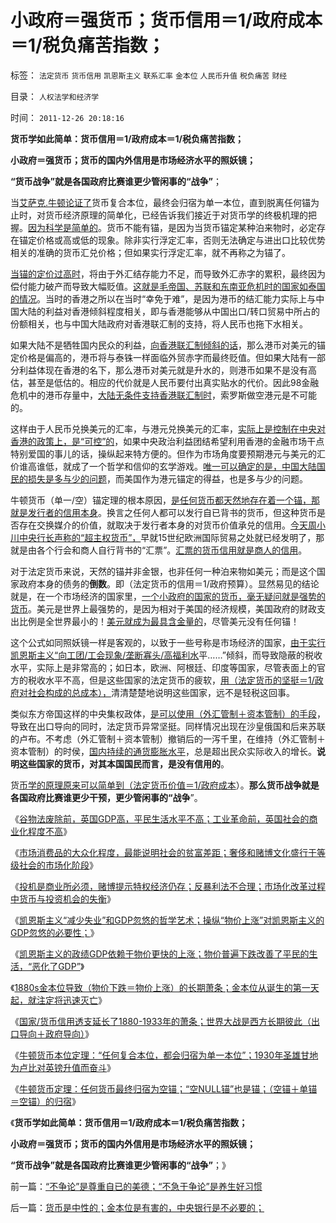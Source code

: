 # 小政府＝强货币；货币信用＝1/政府成本＝1/税负痛苦指数；

标签： `法定货币` `货币信用` `凯恩斯主义` `联系汇率` `金本位` `人民币升值` `税负痛苦` `财经` 

目录： `人权法学和经济学`

时间： `2011-12-26 20:18:16`

**货币学如此简单：货币信用＝1/政府成本＝1/税负痛苦指数；**

**小政府＝强货币；货币的国内外信用是市场经济水平的照妖镜；**

**“货币战争”就是各国政府比赛谁更少管闲事的“战争”**；

当[艾萨克.牛顿论证了](../../../2011/12/25/牛顿货币定理：任何货币最终归宿为空锚；.md)货币复合本位，最终会归宿为单一本位，直到脱离任何锚为止时，对货币经济原理的简单化，已经告诉我们接近于对货币学的终极机理的把握。[因为科学是简单的](../../../2009/1/24/经济很简单，政治很简单，科学很简单，真理很简单.md)。货币不能有锚，是因为当货币锚定某种泊来物时，必定存在锚定价格或高或低的现象。除非实行浮定汇率，否则无法确定与进出口比较优势相关的准确的货币汇兑价格；但如果实行浮定汇率，就不再称之为锚了。

[当锚的定价过高时](../../../2011/12/25/牛顿货币本位定理.md)，将由于外汇结存能力不足，而导致外汇赤字的累积，最终因为偿付能力破产而导致大幅贬值。[这就是毛帝国、苏联和东南亚危机时的国家如泰国的情况](../../../2009/4/29/98金融危机教训：高估汇率民众可以得益吗？.md)。当时的香港之所以在当时“幸免于难”，是因为港币的结汇能力实际上与中国大陆的利益对香港倾斜程度相关，即与香港能够从中国出口/转口贸易中所占的份额相关，也与中国大陆政府对香港联汇制的支持，将人民币也拖下水相关。

如果大陆不是牺牲国内民众的利益，[向香港联汇制倾斜的话](../../../2009/6/26/中国必须尽快放弃港币！避免大陆沦陷！.md)，那么港币对美元的锚定价格是偏高的，港币将与泰铢一样面临外贸赤字而最终贬值。但如果大陆有一部分利益体现在香港的名下，那么港币对美元就是升水的，则港币如果不是没有高估，甚至是低估的。相应的代价就是人民币要付出真实贴水的代价。因此98金融危机中的港币存量中，[大陆无条件支持香港联汇制时](../../../2011/1/3/联汇制或将覆灭中港整体经济.md)，索罗斯做空港元是不可能的。

这样由于人民币兑换美元的汇率，与港元兑换美元的汇率，[实际上是控制在中央对香港的政策上，是“可控”的](../../../2009/6/1/台港内地经济往来要让大陆居民问“我的利益在那里”.md)，如果中央政治利益团结希望利用香港的金融市场干点特别爱国的事儿的话，操纵起来特方便的。但作为市场角度要预期港元与美元的汇价谁高谁低，就成了一个哲学和信仰的玄学游戏。[唯一可以确定的是，中国大陆国民的损失是多与少的问题](../../../2011/12/16/废除向香港倾斜的“谷物法”，大陆居民将大大富裕.md)，而美国作为港元锚定的得益，也是多与少的问题。

牛顿货币（单一/空）锚定理的根本原因，[是任何货币都天然地存在着一个锚，那就是发行者的信用本身](../../../2011/8/24/（负利率＋禁止高利贷）＝取缔（货币储蓄）.md)。换言之任何人都可以发行自已背书的货币，但这种货币是否存在交换媒介的价值，就取决于发行者本身的对货币价值承兑的信用。[今天周小川中央行长声称的“超主权货币”，](../../../2011/1/1/中国日本是美国最大“纳税人”.md)早就15世纪欧洲国际贸易之处就已经发明了，那就是由各个行会和商人自行背书的“汇票”。[汇票的货币信用就是商人的信用](../../../2011/8/23/司空见惯的私人发行货币.md)。

对于法定货币来说，天然的锚并非金银，也非任何一种泊来物如美元；而是这个国家政府本身的债务的**倒数**。即（法定货币的信用＝1/政府预算）。显然易见的结论就是，在一个市场经济的国家里，[一个小政府的国家的货币，毫无疑问就是强势的货币](../../../2011/1/6/美国是税收最轻赤字最小的国家.md)。美元是世界上最强势的，是因为相对于美国的经济规模，美国政府的财政支出比例是全世界最小的！[美元就成为最具含金量的](../../../2010/11/29/美元仍然是世界上含金量最高的货币.md)，尽管美元没有任何锚！

这个公式如同照妖镜一样是客观的，以致于一些号称是市场经济的国家，[由于实行凯恩斯主义“向工团/工会现象/垄断寡头/高福利水](../../../2011/12/21/美国英国和东方的工会现象与垄断和《反垄断法》.md)平……”倾斜，而导致隐蔽的税收水平，实际上是非常高的；如日本，欧洲、阿根廷、印度等国家，尽管表面上的官方的税收水平不高，但是这些国家的法定货币的疲软，[用（法定货币的坚挺＝1/政府对社会构成的总成本），](../../../2011/12/25/金本位导致1880-1933年的萧条和两次世界大战的关联.md)清清楚楚地说明这些国家，远不是轻税这回事。

类似东方帝国这样的中央集权政体，[是可以使用（外汇管制＋资本管制）的手段](../../../2011/12/7/香港人民币汇率下跌，不反映人民币升值趋势逆转.md)，导致在出口导向的同时，法定货币异常坚挺。同样情况出现在沙皇俄国和后来苏联的卢布。不考虑（外汇管制＋资本管制）撤销后的一泻千里，在维持（外汇管制＋资本管制）的时侯，[国内持续的通货膨胀水平](../../../2010/3/13/中国特色的货币主义到了尽头.md)，总是超出民众实际收入的增长。**说明这些国家的货币，对其本国国民而言，是没有信用的**。

货[币学的原理原来可以简单到（法定货币价值＝1/政府成本](../../../2010/2/26/行政是社会的成本，而腐败是行政的成本.md)）。**那么货币战争就是各国政府比赛谁更少干预，更少管闲事的“战争**”。

《[谷物法废除前，英国GDP高，平民生活水平不高；工业革命前，英国社会的商业化程度不高](../../../2011/12/23/工业革命前英国的内需市场比清朝落后.md)》

《[市场消费品的大众化程度，最能说明社会的贫富差距；奢侈和赌博文化盛行于等级社会的市场化阶段](../../../2011/12/24/英国的奢侈和赌博，贫富差距的真实标志是消费品.md)》

《[投机是商业所必须，赌博提示特权经济仍存；反暴利法不合理；市场化改革过程中货币与投资机会的失衡](../../../2011/12/24/投机是商业所必须，赌博提示特权经济仍存；.md)》

《[凯恩斯主义“减少失业”和GDP忽悠的哲学艺术；操纵“物价上涨”对凯恩斯主义的GDP忽悠的必要性；](../../../2011/12/24/凯恩斯主义经济增长，减少失业，GDP和物价上涨的数学玄妙.md)》

《[凯恩斯主义的政绩GDP依赖于物价更快的上涨；物价普遍下跌改善了平民的生活，“恶化了GDP”](../../../2011/12/24/凯恩斯主义的GDP依赖于物价更快的上涨.md)》

《[1880s金本位导致（物价下跌＝物价上涨）的长期萧条；金本位从诞生的第一天起，就注定将迅速灭亡](../../../2011/12/25/1880s金本位导致（物价下跌＝物价上涨）的长期萧条.md)》

《[国家/货币信用透支延长了1880-1933年的萧条；世界大战是西方长期彼此（出口导向＋政府导向）](../../../2011/12/25/金本位导致1880-1933年的萧条和两次世界大战的关联.md)》

《[牛顿货币本位定理：“任何复合本位，都会归宿为单一本位”；1930年圣雄甘地为卢比对英镑升值而奋斗](../../../2011/12/25/牛顿货币本位定理.md)》

《[牛顿货币定理：任何货币最终归宿为空锚；“空NULL锚”也是锚；（空锚＋单锚＝空锚）的归宿](../../../2011/12/25/牛顿货币定理：任何货币最终归宿为空锚；.md)》

《**货币学如此简单：货币信用＝1/政府成本＝1/税负痛苦指数；**

**小政府＝强货币；货币的国内外信用是市场经济水平的照妖镜；**

**“货币战争”就是各国政府比赛谁更少管闲事的“战争”**；》



前一篇：[“不争论”是尊重自已的美德；“不急于争论”是养生好习惯](../../../2011/12/26/“不争论”是尊重自已的美德；“不急于争论”是养生好习惯.md)

后一篇：[货币是中性的；金本位是有害的，中央银行是不必要的；](../../../2011/12/26/货币是中性的；金本位是有害的，中央银行是不必要的；.md)